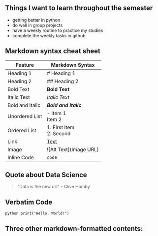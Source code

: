 ## Things I want to learn throughout the semester
- getting better in python
- do well in group projects
- have a weekly routine to practice my studies
- complete the weekly tasks in github

## Markdown syntax cheat sheet 
| Feature | Markdown Syntax |
| --------| ------------- |
| Heading 1 | # Heading 1 |
| Heading 2 | ## Heading 2 |
| Bold Text | **Bold Text** |
| Italic Text | *Italic Text* |
| Bold and Italic | ***Bold and Italic*** |
| Unordered List | - Item 1 <br> Item 2 |
| Ordered List | 1. First Item <br> 2. Second | 
| Link | [Text](URL) | 
| Image | ![Alt Text](Image URL) |
| Inline Code | `code` |

## Quote about Data Science
> "Data is the new oil."
> – Clive Humby

## Verbatim Code 
`python
print("Hello, World!")`

## Three other markdown-formatted contents:
